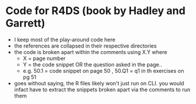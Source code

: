 # Code for R4DS (book by Hadley and Garrett)
- I keep most of the play-around code here
- the references are collapsed in their respective directories
- the code is broken apart within the comments using X.Y where
	- X = page number
	- Y = the code snippet OR the question asked in the page..
	- e.g. 50.1 = code snippet on page 50 , 50.Q1 = q1 in th exercises on pg 51
- goes without saying, the R files likely won't just run on CLI. you would infact have to extract the snippets broken apart via the comments to run them
